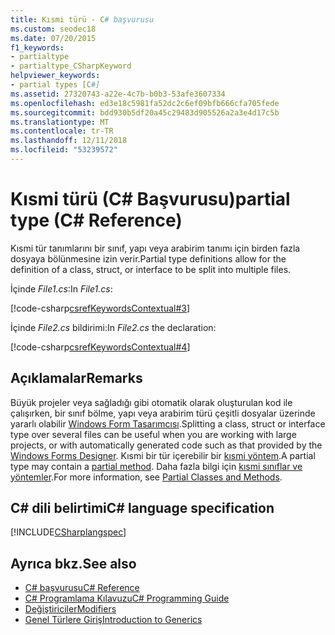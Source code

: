 ```yaml
---
title: Kısmi türü - C# başvurusu
ms.custom: seodec18
ms.date: 07/20/2015
f1_keywords:
- partialtype
- partialtype_CSharpKeyword
helpviewer_keywords:
- partial types [C#]
ms.assetid: 27320743-a22e-4c7b-b0b3-53afe3607334
ms.openlocfilehash: ed3e18c5981fa52dc2c6ef09bfb666cfa705fede
ms.sourcegitcommit: bdd930b5df20a45c29483d905526a2a3e4d17c5b
ms.translationtype: MT
ms.contentlocale: tr-TR
ms.lasthandoff: 12/11/2018
ms.locfileid: "53239572"
---
```

# <a name="partial-type-c-reference"></a><span data-ttu-id="a46fe-102">Kısmi türü (C# Başvurusu)</span><span class="sxs-lookup"><span data-stu-id="a46fe-102">partial type (C# Reference)</span></span>

<span data-ttu-id="a46fe-103">Kısmi tür tanımlarını bir sınıf, yapı veya arabirim tanımı için birden fazla dosyaya bölünmesine izin verir.</span><span class="sxs-lookup"><span data-stu-id="a46fe-103">Partial type definitions allow for the definition of a class, struct, or interface to be split into multiple files.</span></span>

<span data-ttu-id="a46fe-104">İçinde *File1.cs*:</span><span class="sxs-lookup"><span data-stu-id="a46fe-104">In *File1.cs*:</span></span>

[!code-csharp[csrefKeywordsContextual#3](~/samples/snippets/csharp/VS_Snippets_VBCSharp/csrefKeywordsContextual/CS/csrefKeywordsContextual.cs#3)]  

<span data-ttu-id="a46fe-105">İçinde *File2.cs* bildirimi:</span><span class="sxs-lookup"><span data-stu-id="a46fe-105">In *File2.cs* the declaration:</span></span>

[!code-csharp[csrefKeywordsContextual#4](~/samples/snippets/csharp/VS_Snippets_VBCSharp/csrefKeywordsContextual/CS/csrefKeywordsContextual.cs#4)]  

## <a name="remarks"></a><span data-ttu-id="a46fe-106">Açıklamalar</span><span class="sxs-lookup"><span data-stu-id="a46fe-106">Remarks</span></span>

<span data-ttu-id="a46fe-107">Büyük projeler veya sağladığı gibi otomatik olarak oluşturulan kod ile çalışırken, bir sınıf bölme, yapı veya arabirim türü çeşitli dosyalar üzerinde yararlı olabilir [Windows Form Tasarımcısı](../../../framework/winforms/controls/developing-windows-forms-controls-at-design-time.md).</span><span class="sxs-lookup"><span data-stu-id="a46fe-107">Splitting a class, struct or interface type over several files can be useful when you are working with large projects, or with automatically generated code such as that provided by the [Windows Forms Designer](../../../framework/winforms/controls/developing-windows-forms-controls-at-design-time.md).</span></span> <span data-ttu-id="a46fe-108">Kısmi bir tür içerebilir bir [kısmi yöntem](partial-method.md).</span><span class="sxs-lookup"><span data-stu-id="a46fe-108">A partial type may contain a [partial method](partial-method.md).</span></span> <span data-ttu-id="a46fe-109">Daha fazla bilgi için [kısmi sınıflar ve yöntemler](../../programming-guide/classes-and-structs/partial-classes-and-methods.md).</span><span class="sxs-lookup"><span data-stu-id="a46fe-109">For more information, see [Partial Classes and Methods](../../programming-guide/classes-and-structs/partial-classes-and-methods.md).</span></span>

## <a name="c-language-specification"></a><span data-ttu-id="a46fe-110">C# dili belirtimi</span><span class="sxs-lookup"><span data-stu-id="a46fe-110">C# language specification</span></span>

[!INCLUDE[CSharplangspec](~/includes/csharplangspec-md.md)]

## <a name="see-also"></a><span data-ttu-id="a46fe-111">Ayrıca bkz.</span><span class="sxs-lookup"><span data-stu-id="a46fe-111">See also</span></span>

- [<span data-ttu-id="a46fe-112">C# başvurusu</span><span class="sxs-lookup"><span data-stu-id="a46fe-112">C# Reference</span></span>](../index.md)
- [<span data-ttu-id="a46fe-113">C# Programlama Kılavuzu</span><span class="sxs-lookup"><span data-stu-id="a46fe-113">C# Programming Guide</span></span>](../../programming-guide/index.md)
- [<span data-ttu-id="a46fe-114">Değiştiriciler</span><span class="sxs-lookup"><span data-stu-id="a46fe-114">Modifiers</span></span>](modifiers.md)
- [<span data-ttu-id="a46fe-115">Genel Türlere Giriş</span><span class="sxs-lookup"><span data-stu-id="a46fe-115">Introduction to Generics</span></span>](../../programming-guide/generics/introduction-to-generics.md)